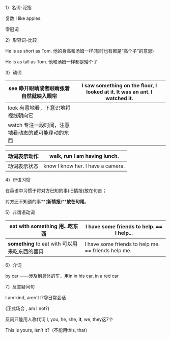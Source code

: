 1）名词-泛指

复数 I like apples.

零冠词

2）形容词-比较

He is as short as Tom. 他的身高和汤姆一样(有时也有都是“高个子”的意思)

He is as tall as Tom. 他和汤姆一样都是矮个子

3）动词

| see  睁开眼睛或者眼睛张着自然就映入眼帘             | I saw something on the floor,   I looked at it. It was an ant.   I watched it. |
| --------------------------------------------------- | ------------------------------------------------------------ |
| look  有意地看，下意识地将视线朝向它                |                                                              |
| watch  专注一段时间，注意地看动态的或可能移动的东西 |                                                              |

 

| 动词表示动作 | walk, run  I am having  lunch.       |
| ------------ | ------------------------------------ |
| 动词表示状态 | know  I know her.  I have a  camera. |

4）母语习惯

在英语中习惯于将对方已知的事(旧情报)放在句首；

对方还不知道的事**(****新情报****)****放在句尾**。

5）非谓语动词

| **eat** with something  用...吃东西             | I have some  friends to help. == I help...           |
| ----------------------------------------------- | ---------------------------------------------------- |
| **something** to eat with  可以用来吃东西的器具 | I have some  friends to help me. == friends help me. |

6）介词

by car ——涉及到具体的车，用in  in his car, in a red car

7）反意疑问句

I am kind, aren't I?@日常会话

(正式场合 , am I not?)

反问只能用人称代词 I, you, he, she, **it**, we, they这7个

This is yours, isn't it?（不能用this, that）